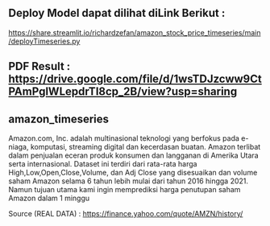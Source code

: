 

## Deploy Model dapat dilihat diLink Berikut :
https://share.streamlit.io/richardzefan/amazon_stock_price_timeseries/main/deployTimeseries.py

## PDF Result : https://drive.google.com/file/d/1wsTDJzcww9CtPAmPglWLepdrTI8cp_2B/view?usp=sharing



## amazon_timeseries

Amazon.com, Inc. adalah multinasional teknologi yang berfokus pada e-niaga, komputasi, streaming digital dan kecerdasan buatan. Amazon terlibat dalam penjualan eceran produk konsumen dan langganan di Amerika Utara serta internasional. Dataset ini terdiri dari rata-rata harga High,Low,Open,Close,Volume, dan Adj Close yang disesuaikan dan volume saham Amazon selama 6 tahun lebih mulai dari tahun 2016 hingga 2021. Namun tujuan utama kami ingin memprediksi harga penutupan saham Amazon dalam 1 minggu

Source (REAL DATA) : https://finance.yahoo.com/quote/AMZN/history/

